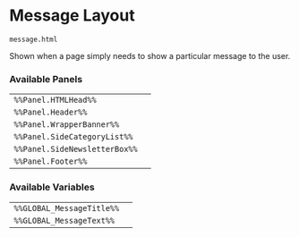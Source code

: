 # Message Layout

`message.html`

Shown when a page simply needs to show a particular message to the user.

### Available Panels
|||
|---|---|
| `%%Panel.HTMLHead%%` |
| `%%Panel.Header%%` |
| `%%Panel.WrapperBanner%%` |
| `%%Panel.SideCategoryList%%` |
| `%%Panel.SideNewsletterBox%%` |
| `%%Panel.Footer%%` |

### Available Variables
|||
|---|---|
| `%%GLOBAL_MessageTitle%%` |
| `%%GLOBAL_MessageText%%` |
